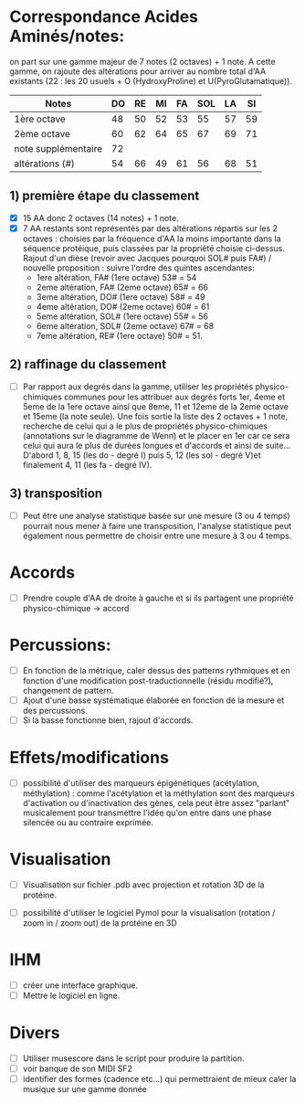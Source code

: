 # Correspondance Acides Aminés/notes:
on part sur une gamme majeur de 7 notes (2 octaves) + 1 note. A cette gamme, on rajoute des altérations pour arriver au nombre total d'AA existants (22 : les 20 usuels + O (HydroxyProline) et U(PyroGlutamatique)).

Notes|DO|RE|MI|FA|SOL|LA|SI
---|---|---|---|---|---|---|---
1ère octave|48|50|52|53|55|57|59
2ème octave|60|62|64|65|67|69|71
note supplémentaire|72||||||
altérations (#)|54|66|49|61|56|68|51

## 1) première étape du classement
- [x] 15 AA donc 2 octaves (14 notes) + 1 note.
- [x] 7 AA restants sont représentés par des altérations répartis sur les 2 octaves : choisies par la fréquence d'AA la moins importante dans la séquence protéique, puis classées par la propriété choisie ci-dessus. Rajout d'un dièse (revoir avec Jacques pourquoi SOL# puis FA#) / nouvelle proposition : suivre l'ordre des quintes ascendantes:
  - 1ere altération, FA# (1ere octave) 53# = 54
  - 2eme altération, FA# (2eme octave) 65# = 66
  - 3eme altération, DO# (1ere octave) 58# = 49
  - 4eme altération, DO# (2eme octave) 60# = 61
  - 5eme altération, SOL# (1ere octave) 55# = 56
  - 6eme altération, SOL# (2eme octave) 67# = 68
  - 7eme altération, RE# (1ere octave) 50# = 51.
  

## 2) raffinage du classement
- [ ] Par rapport aux degrés dans la gamme, utiliser les propriétés physico-chimiques communes pour les attribuer aux degrés forts 1er, 4eme et 5eme de la 1ere octave ainsi que 8eme, 11 et 12eme de la 2eme octave et 15eme (la note seule). Une fois sortie la liste des 2 octaves + 1 note, recherche de celui qui a le plus de propriétés physico-chimiques (annotations sur le diagramme de Wenn) et le placer en 1er car ce sera celui qui aura le plus de durées longues et d'accords et ainsi de suite... D'abord 1, 8, 15 (les do - degré I) puis 5, 12 (les sol - degré V)et finalement 4, 11 (les fa - degré IV).

## 3) transposition
- [ ] Peut être une analyse statistique basée sur une mesure (3 ou 4 temps) pourrait nous mener à faire une transposition, l'analyse statistique peut également nous permettre de choisir entre une mesure à 3 ou 4 temps.

# Accords
- [ ] Prendre couple d'AA de droite à gauche et si ils partagent une propriété physico-chimique -> accord

# Percussions:
- [ ] En fonction de la métrique, caler dessus des patterns rythmiques et en fonction d'une modification post-traductionnelle (résidu modifié?), changement de pattern.
- [ ] Ajout d'une basse systématique élaborée en fonction de la mesure et des percussions.
- [ ] Si la basse fonctionne bien, rajout d'accords.

# Effets/modifications
- [ ] possibilité d'utiliser des marqueurs épigénétiques (acétylation, méthylation) : comme l'acétylation et la méthylation sont des marqueurs d'activation ou d'inactivation des gènes, cela peut être assez "parlant" musicalement pour transmettre l'idée qu'on entre dans une phase silencée ou au contraire exprimée.

# Visualisation
- [ ] Visualisation sur fichier .pdb avec projection et rotation 3D de la protéine.

- [ ] possibilité d'utiliser le logiciel Pymol pour la visualisation (rotation / zoom in / zoom out) de la protéine en 3D

# IHM
- [ ] créer une interface graphique.
- [ ] Mettre le logiciel en ligne.

# Divers
- [ ] Utiliser musescore dans le script pour produire la partition.
- [ ] voir banque de son MIDI SF2
- [ ] identifier des formes (cadence etc...) qui permettraient de mieux caler la musique sur une gamme donnée
